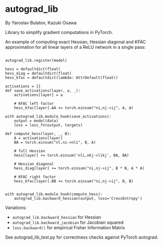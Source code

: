 # autograd_lib

By Yaroslav Bulatov, Kazuki Osawa

Library to simplify gradient computations in PyTorch.

An example of computing exact Hessian, Hessian diagonal and KFAC approximation for all linear layers of a ReLU network in a single pass:


```

autograd_lib.register(model)

hess = defaultdict(float)
hess_diag = defaultdict(float)
hess_kfac = defaultdict(lambda: AttrDefault(float))

activations = {}
def save_activations(layer, a, _):
    activations[layer] = a

    # KFAC left factor
    hess_kfac[layer].AA += torch.einsum("ni,nj->ij", A, A)

with autograd_lib.module_hook(save_activations):
    output = model(data)
    loss = loss_fn(output, targets)

def compute_hess(layer, _, B):
    A = activations[layer]
    BA = torch.einsum("nl,ni->nli", B, A)

    # full Hessian
    hess[layer] += torch.einsum('nli,nkj->likj', BA, BA)

    # Hessian diagonal
    hess_diag[layer] += torch.einsum("ni,nj->ij", B * B, A * A)

    # KFAC right factor
    hess_kfac[layer].BB += torch.einsum("ni,nj->ij", B, B)


with autograd_lib.module_hook(compute_hess):
    autograd_lib.backward_hessian(output, loss='CrossEntropy')
```

Variations:

- `autograd_lib.backward_hessian` for Hessian
- `autograd_lib.backward_jacobian` for Jacobian squared
- `loss.backward()` for empirical Fisher Information Matrix


See autograd_lib_test.py for correctness checks against PyTorch autograd.
